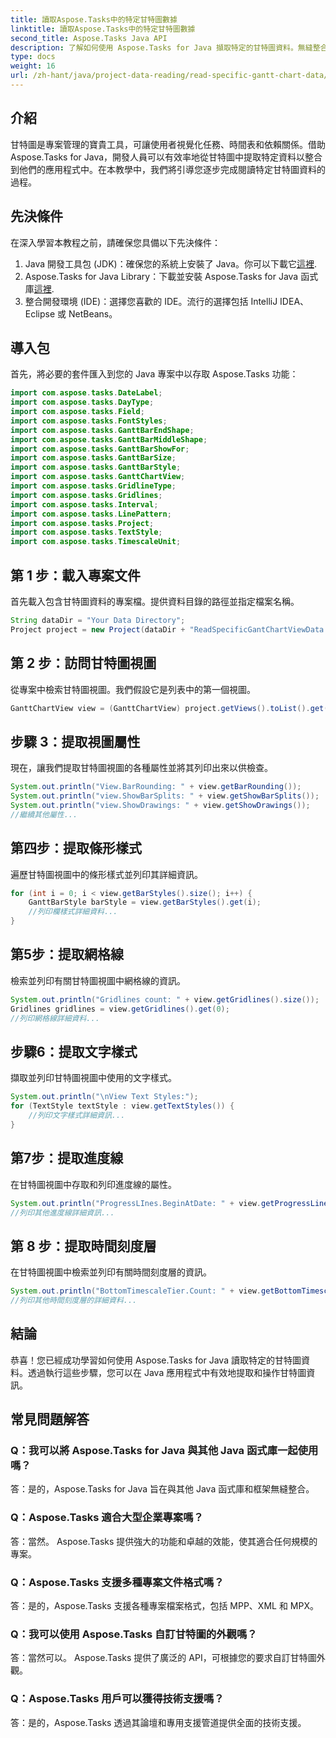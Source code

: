 ```yaml
---
title: 讀取Aspose.Tasks中的特定甘特圖數據
linktitle: 讀取Aspose.Tasks中的特定甘特圖數據
second_title: Aspose.Tasks Java API
description: 了解如何使用 Aspose.Tasks for Java 擷取特定的甘特圖資料。無縫整合到 Java 應用程式中的逐步教學。
type: docs
weight: 16
url: /zh-hant/java/project-data-reading/read-specific-gantt-chart-data/
---
```

## 介紹
甘特圖是專案管理的寶貴工具，可讓使用者視覺化任務、時間表和依賴關係。借助 Aspose.Tasks for Java，開發人員可以有效率地從甘特圖中提取特定資料以整合到他們的應用程式中。在本教學中，我們將引導您逐步完成閱讀特定甘特圖資料的過程。
## 先決條件
在深入學習本教程之前，請確保您具備以下先決條件：
1.  Java 開發工具包 (JDK)：確保您的系統上安裝了 Java。你可以下載它[這裡](https://www.oracle.com/java/technologies/javase-jdk11-downloads.html).
2.  Aspose.Tasks for Java Library：下載並安裝 Aspose.Tasks for Java 函式庫[這裡](https://releases.aspose.com/tasks/java/).
3. 整合開發環境 (IDE)：選擇您喜歡的 IDE。流行的選擇包括 IntelliJ IDEA、Eclipse 或 NetBeans。

## 導入包
首先，將必要的套件匯入到您的 Java 專案中以存取 Aspose.Tasks 功能：
```java
import com.aspose.tasks.DateLabel;
import com.aspose.tasks.DayType;
import com.aspose.tasks.Field;
import com.aspose.tasks.FontStyles;
import com.aspose.tasks.GanttBarEndShape;
import com.aspose.tasks.GanttBarMiddleShape;
import com.aspose.tasks.GanttBarShowFor;
import com.aspose.tasks.GanttBarSize;
import com.aspose.tasks.GanttBarStyle;
import com.aspose.tasks.GanttChartView;
import com.aspose.tasks.GridlineType;
import com.aspose.tasks.Gridlines;
import com.aspose.tasks.Interval;
import com.aspose.tasks.LinePattern;
import com.aspose.tasks.Project;
import com.aspose.tasks.TextStyle;
import com.aspose.tasks.TimescaleUnit;
```
## 第 1 步：載入專案文件
首先載入包含甘特圖資料的專案檔。提供資料目錄的路徑並指定檔案名稱。
```java
String dataDir = "Your Data Directory";
Project project = new Project(dataDir + "ReadSpecificGantChartViewData.mpp");
```
## 第 2 步：訪問甘特圖視圖
從專案中檢索甘特圖視圖。我們假設它是列表中的第一個視圖。
```java
GanttChartView view = (GanttChartView) project.getViews().toList().get(0);
```
## 步驟 3：提取視圖屬性
現在，讓我們提取甘特圖視圖的各種屬性並將其列印出來以供檢查。
```java
System.out.println("View.BarRounding: " + view.getBarRounding());
System.out.println("view.ShowBarSplits: " + view.getShowBarSplits());
System.out.println("view.ShowDrawings: " + view.getShowDrawings());
//繼續其他屬性...
```
## 第四步：提取條形樣式
遍歷甘特圖視圖中的條形樣式並列印其詳細資訊。
```java
for (int i = 0; i < view.getBarStyles().size(); i++) {
    GanttBarStyle barStyle = view.getBarStyles().get(i);
    //列印欄樣式詳細資料...
}
```
## 第5步：提取網格線
檢索並列印有關甘特圖視圖中網格線的資訊。
```java
System.out.println("Gridlines count: " + view.getGridlines().size());
Gridlines gridlines = view.getGridlines().get(0);
//列印網格線詳細資料...
```
## 步驟6：提取文字樣式
擷取並列印甘特圖視圖中使用的文字樣式。
```java
System.out.println("\nView Text Styles:");
for (TextStyle textStyle : view.getTextStyles()) {
    //列印文字樣式詳細資訊...
}
```
## 第7步：提取進度線
在甘特圖視圖中存取和列印進度線的屬性。
```java
System.out.println("ProgressLInes.BeginAtDate: " + view.getProgressLines().getBeginAtDate());
//列印其他進度線詳細資訊...
```
## 第 8 步：提取時間刻度層
在甘特圖視圖中檢索並列印有關時間刻度層的資訊。
```java
System.out.println("BottomTimescaleTier.Count: " + view.getBottomTimescaleTier().getCount());
//列印其他時間刻度層的詳細資料...
```

## 結論
恭喜！您已經成功學習如何使用 Aspose.Tasks for Java 讀取特定的甘特圖資料。透過執行這些步驟，您可以在 Java 應用程式中有效地提取和操作甘特圖資訊。
## 常見問題解答
### Q：我可以將 Aspose.Tasks for Java 與其他 Java 函式庫一起使用嗎？
答：是的，Aspose.Tasks for Java 旨在與其他 Java 函式庫和框架無縫整合。
### Q：Aspose.Tasks 適合大型企業專案嗎？
答：當然。 Aspose.Tasks 提供強大的功能和卓越的效能，使其適合任何規模的專案。
### Q：Aspose.Tasks 支援多種專案文件格式嗎？
答：是的，Aspose.Tasks 支援各種專案檔案格式，包括 MPP、XML 和 MPX。
### Q：我可以使用 Aspose.Tasks 自訂甘特圖的外觀嗎？
答：當然可以。 Aspose.Tasks 提供了廣泛的 API，可根據您的要求自訂甘特圖外觀。
### Q：Aspose.Tasks 用戶可以獲得技術支援嗎？
答：是的，Aspose.Tasks 透過其論壇和專用支援管道提供全面的技術支援。